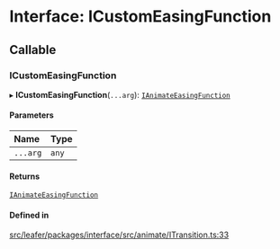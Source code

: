 # Interface: ICustomEasingFunction

## Callable

### ICustomEasingFunction

▸ **ICustomEasingFunction**(`...arg`): [`IAnimateEasingFunction`](IAnimateEasingFunction.md)

#### Parameters

| Name | Type |
| :------ | :------ |
| `...arg` | `any` |

#### Returns

[`IAnimateEasingFunction`](IAnimateEasingFunction.md)

#### Defined in

[src/leafer/packages/interface/src/animate/ITransition.ts:33](https://github.com/leaferjs/leafer/blob/c0a3cd1f6ba179c1348a90558ab02097cb535d9a/packages/interface/src/animate/ITransition.ts#L33)
